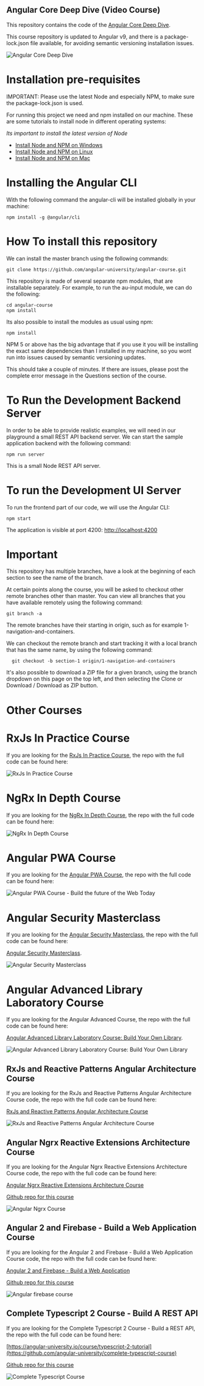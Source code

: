 
##  Angular Core Deep Dive (Video Course)

This repository contains the code of the [Angular Core Deep Dive](https://angular-university.io/course/angular-course).

This course repository is updated to Angular v9, and there is a package-lock.json file available, for avoiding semantic versioning installation issues.

![Angular Core Deep Dive](https://s3-us-west-1.amazonaws.com/angular-university/course-images/angular-core-in-depth-small.png)


# Installation pre-requisites

IMPORTANT: Please use the latest Node and especially NPM, to make sure the package-lock.json is used.

For running this project we need and npm installed on our machine. These are some tutorials to install node in different operating systems:

*Its important to install the latest version of Node*

- [Install Node and NPM on Windows](https://www.youtube.com/watch?v=8ODS6RM6x7g)
- [Install Node and NPM on Linux](https://www.youtube.com/watch?v=yUdHk-Dk_BY)
- [Install Node and NPM on Mac](https://www.youtube.com/watch?v=Imj8PgG3bZU)


# Installing the Angular CLI

With the following command the angular-cli will be installed globally in your machine:

    npm install -g @angular/cli


# How To install this repository

We can install the master branch using the following commands:

    git clone https://github.com/angular-university/angular-course.git

This repository is made of several separate npm modules, that are installable separately. For example, to run the au-input module, we can do the following:

    cd angular-course
    npm install

Its also possible to install the modules as usual using npm:

    npm install

NPM 5 or above has the big advantage that if you use it you will be installing the exact same dependencies than I installed in my machine, so you wont run into issues caused by semantic versioning updates.

This should take a couple of minutes. If there are issues, please post the complete error message in the Questions section of the course.

# To Run the Development Backend Server

In order to be able to provide realistic examples, we will need in our playground a small REST API backend server. We can start the sample application backend with the following command:

    npm run server

This is a small Node REST API server.

# To run the Development UI Server

To run the frontend part of our code, we will use the Angular CLI:

    npm start

The application is visible at port 4200: [http://localhost:4200](http://localhost:4200)



# Important

This repository has multiple branches, have a look at the beginning of each section to see the name of the branch.

At certain points along the course, you will be asked to checkout other remote branches other than master. You can view all branches that you have available remotely using the following command:

    git branch -a

  The remote branches have their starting in origin, such as for example 1-navigation-and-containers.

We can checkout the remote branch and start tracking it with a local branch that has the same name, by using the following command:

      git checkout -b section-1 origin/1-navigation-and-containers

It's also possible to download a ZIP file for a given branch,  using the branch dropdown on this page on the top left, and then selecting the Clone or Download / Download as ZIP button.

# Other Courses

# RxJs In Practice Course

If you are looking for the [RxJs In Practice Course](https://angular-university.io/course/rxjs-course), the repo with the full code can be found here:

![RxJs In Practice Course](https://s3-us-west-1.amazonaws.com/angular-university/course-images/rxjs-in-practice-course.png)


# NgRx In Depth Course

If you are looking for the [NgRx In Depth Course](https://angular-university.io/course/angular-ngrx-course), the repo with the full code can be found here:

![NgRx In Depth Course](https://s3-us-west-1.amazonaws.com/angular-university/course-images/angular-ngrx-course.png)



# Angular PWA Course

If you are looking for the [Angular PWA Course](https://angular-university.io/course/angular-pwa-course), the repo with the full code can be found here:

![Angular PWA Course - Build the future of the Web Today](https://s3-us-west-1.amazonaws.com/angular-university/course-images/angular-pwa-course.png)

# Angular Security Masterclass

If you are looking for the [Angular Security Masterclass](https://angular-university.io/course/angular-security-course), the repo with the full code can be found here:

[Angular Security Masterclass](https://github.com/angular-university/angular-security-course).

![Angular Security Masterclass](https://s3-us-west-1.amazonaws.com/angular-university/course-images/security-cover-small-v2.png)

# Angular Advanced Library Laboratory Course

If you are looking for the Angular Advanced Course, the repo with the full code can be found here:

[Angular Advanced Library Laboratory Course: Build Your Own Library](https://angular-university.io/course/angular-advanced-course).

![Angular Advanced Library Laboratory Course: Build Your Own Library](https://angular-academy.s3.amazonaws.com/thumbnails/advanced_angular-small-v3.png)


## RxJs and Reactive Patterns Angular Architecture Course

If you are looking for the RxJs and Reactive Patterns Angular Architecture Course code, the repo with the full code can be found here:

[RxJs and Reactive Patterns Angular Architecture Course](https://angular-university.io/course/reactive-angular-architecture-course)

![RxJs and Reactive Patterns Angular Architecture Course](https://s3-us-west-1.amazonaws.com/angular-academy/blog/images/rxjs-reactive-patterns-small.png)



## Angular Ngrx Reactive Extensions Architecture Course

If you are looking for the Angular Ngrx Reactive Extensions Architecture Course code, the repo with the full code can be found here:

[Angular Ngrx Reactive Extensions Architecture Course](https://angular-university.io/course/angular2-ngrx)

[Github repo for this course](https://github.com/angular-university/ngrx-course)

![Angular Ngrx Course](https://angular-academy.s3.amazonaws.com/thumbnails/ngrx-angular.png)



## Angular 2 and Firebase - Build a Web Application Course

If you are looking for the Angular 2 and Firebase - Build a Web Application Course code, the repo with the full code can be found here:

[Angular 2 and Firebase - Build a Web Application](https://angular-university.io/course/build-an-application-with-angular2)

[Github repo for this course](https://github.com/angular-university/angular-firebase-app)

![Angular firebase course](https://angular-academy.s3.amazonaws.com/thumbnails/angular_app-firebase-small.jpg)


## Complete Typescript 2 Course - Build A REST API

If you are looking for the Complete Typescript 2 Course - Build a REST API, the repo with the full code can be found here:

[https://angular-university.io/course/typescript-2-tutorial](https://github.com/angular-university/complete-typescript-course)

[Github repo for this course](https://github.com/angular-university/complete-typescript-course)

![Complete Typescript Course](https://angular-academy.s3.amazonaws.com/thumbnails/typescript-2-small.png)

